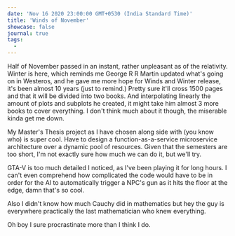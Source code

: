 ```yaml
---
date: 'Nov 16 2020 23:00:00 GMT+0530 (India Standard Time)'
title: 'Winds of November'
showcase: false
journal: true
tags: 
  - 
---
```


Half of November passed in an instant, rather unpleasant as of the relativity. Winter is here, which reminds me George R R Martin updated what's going on in Westeros, and he gave me more hope for Winds and Winter release, it's been almost 10 years (just to remind.) Pretty sure it'll cross 1500 pages and that it will be divided into two books. And interpolating linearly the amount of plots and subplots he created, it might take him almost 3 more books to cover everything. I don't think much about it though, the miserable kinda get me down.

My Master's Thesis project as I have chosen along side with (you know who) is super cool. Have to design a function-as-a-service microservice architecture over a dynamic pool of resources. Given that the semesters are too short, I'm not exactly sure how much we can do it, but we'll try.

GTA-V is too much detailed I noticed, as I've been playing it for long hours. I can't even comprehend how complicated the code would have to be in order for the AI to automatically trigger a NPC's gun as it hits the floor at the edge, damn that's so cool.

Also I didn't know how much Cauchy did in mathematics but hey the guy is everywhere practically the last mathematician who knew everything.

Oh boy I sure procrastinate more than I think I do.

 
		
